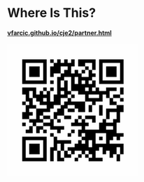 # Where Is This?

#### [vfarcic.github.io/cje2/partner.html](http://vfarcic.github.io/cje2/partner.html)

![QR](img/address-partner-qr.png)
